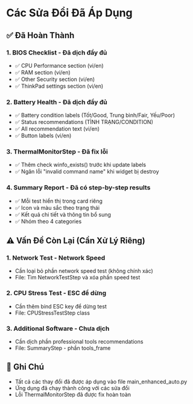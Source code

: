 # Các Sửa Đổi Đã Áp Dụng

## ✅ Đã Hoàn Thành

### 1. BIOS Checklist - Đã dịch đầy đủ
- ✅ CPU Performance section (vi/en)
- ✅ RAM section (vi/en)
- ✅ Other Security section (vi/en)
- ✅ ThinkPad settings section (vi/en)

### 2. Battery Health - Đã dịch đầy đủ
- ✅ Battery condition labels (Tốt/Good, Trung bình/Fair, Yếu/Poor)
- ✅ Status recommendations (TÌNH TRẠNG/CONDITION)
- ✅ All recommendation text (vi/en)
- ✅ Button labels (vi/en)

### 3. ThermalMonitorStep - Đã fix lỗi
- ✅ Thêm check winfo_exists() trước khi update labels
- ✅ Ngăn lỗi "invalid command name" khi widget bị destroy

### 4. Summary Report - Đã có step-by-step results
- ✅ Mỗi test hiển thị trong card riêng
- ✅ Icon và màu sắc theo trạng thái
- ✅ Kết quả chi tiết và thông tin bổ sung
- ✅ Nhóm theo 4 categories

## ⚠️ Vấn Đề Còn Lại (Cần Xử Lý Riêng)

### 1. Network Test - Network Speed
- Cần loại bỏ phần network speed test (không chính xác)
- File: Tìm NetworkTestStep và xóa phần speed test

### 2. CPU Stress Test - ESC để dừng
- Cần thêm bind ESC key để dừng test
- File: CPUStressTestStep class

### 3. Additional Software - Chưa dịch
- Cần dịch phần professional tools recommendations
- File: SummaryStep - phần tools_frame

## 📝 Ghi Chú
- Tất cả các thay đổi đã được áp dụng vào file main_enhanced_auto.py
- Ứng dụng đã chạy thành công với các sửa đổi
- Lỗi ThermalMonitorStep đã được fix hoàn toàn
